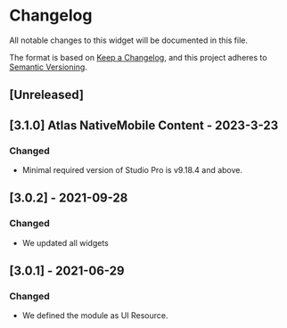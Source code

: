 # Changelog

All notable changes to this widget will be documented in this file.

The format is based on [Keep a Changelog](https://keepachangelog.com/en/1.0.0/), and this project adheres to [Semantic Versioning](https://semver.org/spec/v2.0.0.html).

## [Unreleased]

## [3.1.0] Atlas NativeMobile Content - 2023-3-23

### Changed

-   Minimal required version of Studio Pro is v9.18.4 and above.

## [3.0.2] - 2021-09-28

### Changed

-   We updated all widgets

## [3.0.1] - 2021-06-29

### Changed

-   We defined the module as UI Resource.
